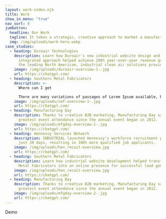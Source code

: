 ```yaml
---
layout: work-index.njk
title: Work
show_in_menu: "true"
nav_sort: 0
jumbotron:
  headline: Our Work
  tagline: It takes a strategic, creative approach to market a manufacturing company
  img: /img/uploads/work-hero.webp
case_studies:
  - heading: Duroair Technologies
    description: Learn how Duroair's new industrial website design and strategic,
      integrated approach helped achieve 200% year-over-year revenue growth for
      the leading North American, industrial clean air solutions provider.
    image: /img/uploads/duroair-overview-1-.jpg
    url: https://chatgpt.com/
  - heading: Southern Metal Fabricators
    description: >-
      Where can I get

      There are many variations of passages of Lorem Ipsum available, but the majority have suffered alteration in some form, by injected humour, or random
    image: /img/uploads/smf-overview-1-.jpg
    url: https://chatgpt.com/
  - heading: Manufacturing Day
    description: Thanks to creative B2B marketing, Manufacturing Day saw their
      greatest event attendance since the annual event began in 2012.
    image: /img/uploads/mfgday-overview-1-.jpg
    url: https://chatgpt.com/
  - heading: Hennessy Services Network
    description: INDUSTRIAL launched Hennessy's workforce recruitment program in
      just 30 days, resulting in 100% more qualified job applicants.
    image: /img/uploads/hen_recuit-overview.jpg
    url: https://chatgpt.com/
  - heading: Southern Metal Fabricators
    description: L﻿earn how industrial website development helped transform Southern
      Metal Fabricators into an online presence for successful lead generation.
    image: /img/uploads/hen_recuit-overview.jpg
    url: https://chatgpt.com/
  - heading: Manufacturing Day
    description: Thanks to creative B2B marketing, Manufacturing Day saw their
      greatest event attendance since the annual event began in 2012.
    image: /img/uploads/mfgday-overview-2-.jpg
    url: https://chatgpt.com/
---
```

Demo
